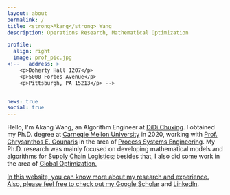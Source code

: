 ```yaml
---
layout: about
permalink: /
title: <strong>Akang</strong> Wang
description: Operations Research, Mathematical Optimization

profile:
  align: right
  image: prof_pic.jpg
<!--   address: >
    <p>Doherty Hall 1207</p>
    <p>5000 Forbes Avenue</p>
    <p>Pittsburgh, PA 15213</p> -->


news: true
social: true
---
```


Hello, I'm Akang Wang, an Algorithm Engineer at <a href="https://www.didiglobal.com/" target="_blank">DiDi Chuxing</a>.
I obtained my Ph.D. degree at <a href="http://www.cmu.edu/" target="_blank">Carnegie Mellon University</a> in 2020, working with <a href="https://www.cheme.engineering.cmu.edu/directory/bios/gounaris-chrysanthos.html" target="_blank">Prof. Chrysanthos E. Gounaris</a> in the area of <a href="https://www.cheme.engineering.cmu.edu/research/process-systems.html" target="_blank">Process Systems Engineering</a>. 
My Ph.D. research was mainly focused on developing mathematical models and algorithms for <a href="https://en.wikipedia.org/wiki/Supply_chain" target="_blank">Supply Chain Logistics</a>; 
besides that, I also did some work in the area of <a href="http://mathworld.wolfram.com/GlobalOptimization.html" target="_blank">Global Optimization. 

In this website, you can know more about my research and experience. 
Also, please feel free to check out my <a href="https://scholar.google.com/citations?user=TyYzzmoAAAAJ&hl=en&oi=ao" target="_blank">Google Scholar</a> and <a href="https://www.linkedin.com/in/akangwang/" target="_blank">LinkedIn</a>.
